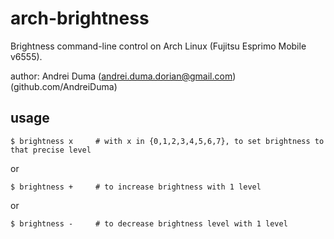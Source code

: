 arch-brightness
===============

Brightness command-line control on Arch Linux (Fujitsu Esprimo Mobile v6555).

author: Andrei Duma (andrei.duma.dorian@gmail.com) (github.com/AndreiDuma)

usage
-----
    $ brightness x     # with x in {0,1,2,3,4,5,6,7}, to set brightness to that precise level

or

    $ brightness +     # to increase brightness with 1 level

or

    $ brightness -     # to decrease brightness level with 1 level
